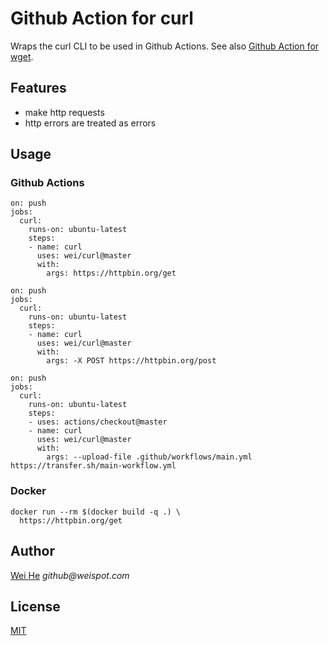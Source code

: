 # Github Action for curl

Wraps the curl CLI to be used in Github Actions. See also [Github Action for wget](https://github.com/marketplace/actions/github-action-for-wget).


## Features
 * make http requests
 * http errors are treated as errors


## Usage

### Github Actions
```
on: push
jobs:
  curl:
    runs-on: ubuntu-latest
    steps:
    - name: curl
      uses: wei/curl@master
      with:
        args: https://httpbin.org/get
```

```
on: push
jobs:
  curl:
    runs-on: ubuntu-latest
    steps:
    - name: curl
      uses: wei/curl@master
      with:
        args: -X POST https://httpbin.org/post
```

```
on: push
jobs:
  curl:
    runs-on: ubuntu-latest
    steps:
    - uses: actions/checkout@master
    - name: curl
      uses: wei/curl@master
      with:
        args: --upload-file .github/workflows/main.yml https://transfer.sh/main-workflow.yml
```

### Docker
```
docker run --rm $(docker build -q .) \
  https://httpbin.org/get
```


## Author
[Wei He](https://github.com/wei) _github@weispot.com_


## License
[MIT](https://wei.mit-license.org)
